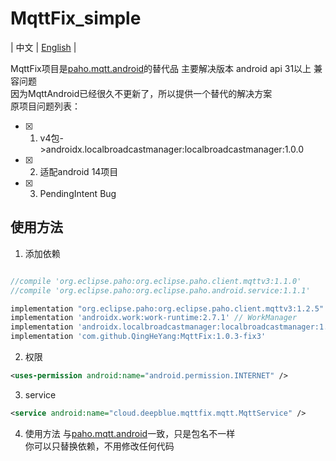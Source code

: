 # MqttFix_simple
| 中文 | [English](README.md) |  

MqttFix项目是[paho.mqtt.android](https://github.com/eclipse-paho/paho.mqtt.android)的替代品
主要解决版本 android api 31以上 兼容问题  
因为MqttAndroid已经很久不更新了，所以提供一个替代的解决方案  
原项目问题列表：
- [x] 1. v4包->androidx.localbroadcastmanager:localbroadcastmanager:1.0.0
- [x] 2. 适配android 14项目
- [x] 3. PendingIntent Bug

## 使用方法
1. 添加依赖
```gradle  

//compile 'org.eclipse.paho:org.eclipse.paho.client.mqttv3:1.1.0'
//compile 'org.eclipse.paho:org.eclipse.paho.android.service:1.1.1'

implementation "org.eclipse.paho:org.eclipse.paho.client.mqttv3:1.2.5" // Origin Mqtt depdency
implementation 'androidx.work:work-runtime:2.7.1' // WorkManager 
implementation 'androidx.localbroadcastmanager:localbroadcastmanager:1.0.0' //replace v4 & do not use 1.1.0  
implementation 'com.github.QingHeYang:MqttFix:1.0.3-fix3'
```

2. 权限
```xml
<uses-permission android:name="android.permission.INTERNET" />
```  

3. service
```xml
<service android:name="cloud.deepblue.mqttfix.mqtt.MqttService" />
```  

4. 使用方法
   与[paho.mqtt.android](https://github.com/eclipse-paho/paho.mqtt.android)一致，只是包名不一样  
   你可以只替换依赖，不用修改任何代码  


